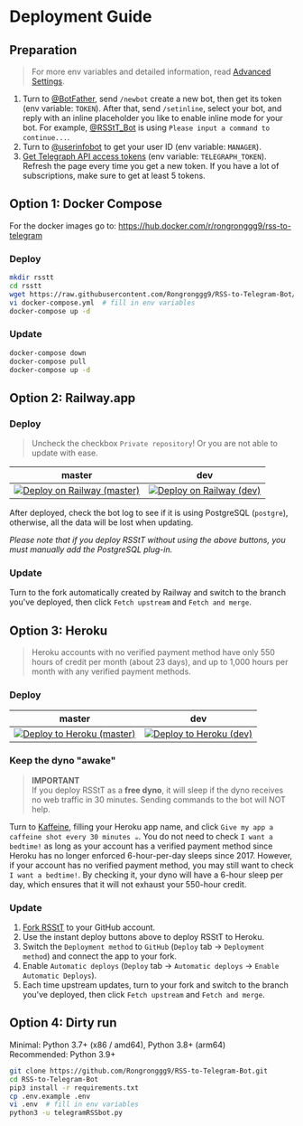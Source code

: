 # Deployment Guide

## Preparation

> For more env variables and detailed information, read [Advanced Settings](advanced-settings.md).

1. Turn to [@BotFather](https://t.me/BotFather), send `/newbot` create a new bot, then get its token (env variable: `TOKEN`). After that, send `/setinline`, select your bot, and reply with an inline placeholder you like to enable inline mode for your bot. For example, [@RSStT_Bot](https://t.me/RSStT_Bot) is using `Please input a command to continue...`.
2. Turn to [@userinfobot](https://t.me/userinfobot) to get your user ID (env variable: `MANAGER`).
3. [Get Telegraph API access tokens](https://api.telegra.ph/createAccount?short_name=RSStT&author_name=Generated%20by%20RSStT&author_url=https%3A%2F%2Fgithub.com%2FRongronggg9%2FRSS-to-Telegram-Bot) (env variable: `TELEGRAPH_TOKEN`). Refresh the page every time you get a new token. If you have a lot of subscriptions, make sure to get at least 5 tokens.

## Option 1: Docker Compose

For the docker images go to: https://hub.docker.com/r/rongronggg9/rss-to-telegram

### Deploy

```sh
mkdir rsstt
cd rsstt
wget https://raw.githubusercontent.com/Rongronggg9/RSS-to-Telegram-Bot/master/docker-compose.yml.sample -O docker-compose.yml
vi docker-compose.yml  # fill in env variables
docker-compose up -d
```

### Update

```sh
docker-compose down
docker-compose pull
docker-compose up -d
```

## Option 2: Railway.app

### Deploy

> Uncheck the checkbox `Private repository`! Or you are not able to update with ease.

|                             master                              |                            dev                            |
|:---------------------------------------------------------------:|:---------------------------------------------------------:|
| [![Deploy on Railway (master)][railway_button]][railway_master] | [![Deploy on Railway (dev)][railway_button]][railway_dev] |

[railway_button]: https://railway.app/button.svg

[railway_master]: https://railway.app/new/template/UojxgA?referralCode=PEOFMi

[railway_dev]: https://railway.app/new/template/1_Wcri?referralCode=PEOFMi

After deployed, check the bot log to see if it is using PostgreSQL (`postgre`), otherwise, all the data will be lost when updating.

_Please note that if you deploy RSStT without using the above buttons, you must manually add the PostgreSQL plug-in._

### Update

Turn to the fork automatically created by Railway and switch to the branch you've deployed, then click `Fetch upstream` and `Fetch and merge`.

## Option 3: Heroku

> Heroku accounts with no verified payment method have only 550 hours of credit per month (about 23 days), and up to 1,000 hours per month with any verified payment methods.

### Deploy

|                            master                            |                          dev                           |
|:------------------------------------------------------------:|:------------------------------------------------------:|
| [![Deploy to Heroku (master)][heroku_button]][heroku_master] | [![Deploy to Heroku (dev)][heroku_button]][heroku_dev] |

[heroku_button]: https://www.herokucdn.com/deploy/button.svg

[heroku_master]: https://heroku.com/deploy?template=https%3A%2F%2Fgithub.com%2FRongronggg9%2FRSS-to-Telegram-Bot%2Ftree%2Fmaster

[heroku_dev]: https://heroku.com/deploy?template=https%3A%2F%2Fgithub.com%2FRongronggg9%2FRSS-to-Telegram-Bot%2Ftree%2Fdev

### Keep the dyno "awake"

> **IMPORTANT**  
> If you deploy RSStT as a **free dyno**, it will sleep if the dyno receives no web traffic in 30 minutes. Sending commands to the bot will NOT help.

Turn to [Kaffeine](https://kaffeine.herokuapp.com/), filling your Heroku app name, and click `Give my app a caffeine shot every 30 minutes ☕`. You do not need to check `I want a bedtime!` as long as your account has a verified payment method since Heroku has no longer enforced 6-hour-per-day sleeps since 2017. However, if your account has no verified payment method, you may still want to check `I want a bedtime!`. By checking it, your dyno will have a 6-hour sleep per day, which ensures that it will not exhaust your 550-hour credit.

### Update

1. [Fork RSStT](https://github.com/Rongronggg9/RSS-to-Telegram-Bot/fork) to your GitHub account.
2. Use the instant deploy buttons above to deploy RSStT to Heroku.
3. Switch the `Deployment method` to `GitHub` (`Deploy` tab -> `Deployment method`) and connect the app to your fork.
4. Enable `Automatic deploys` (`Deploy` tab -> `Automatic deploys` -> `Enable Automatic Deploys`).
5. Each time upstream updates, turn to your fork and switch to the branch you've deployed, then click `Fetch upstream` and `Fetch and merge`.

## Option 4: Dirty run

Minimal: Python 3.7+ (x86 / amd64), Python 3.8+ (arm64)  
Recommended: Python 3.9+

```sh
git clone https://github.com/Rongronggg9/RSS-to-Telegram-Bot.git
cd RSS-to-Telegram-Bot
pip3 install -r requirements.txt
cp .env.example .env
vi .env  # fill in env variables
python3 -u telegramRSSbot.py
```
